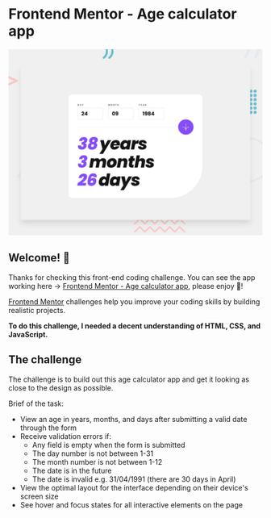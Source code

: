 # Frontend Mentor - Age calculator app

![Design preview for the Age calculator app coding challenge](./design/desktop-preview.jpg)

## Welcome! 👋

Thanks for checking this front-end coding challenge. You can see the app working here -> [Frontend Mentor - Age calculator app](https://agecalculator-2023.netlify.app/), please enjoy 🎉!

[Frontend Mentor](https://www.frontendmentor.io) challenges help you improve your coding skills by building realistic projects.

**To do this challenge, I needed a decent understanding of HTML, CSS, and JavaScript.**

## The challenge

The challenge is to build out this age calculator app and get it looking as close to the design as possible.

Brief of the task: 

- View an age in years, months, and days after submitting a valid date through the form
- Receive validation errors if:
  - Any field is empty when the form is submitted
  - The day number is not between 1-31
  - The month number is not between 1-12
  - The date is in the future
  - The date is invalid e.g. 31/04/1991 (there are 30 days in April)
- View the optimal layout for the interface depending on their device's screen size
- See hover and focus states for all interactive elements on the page

